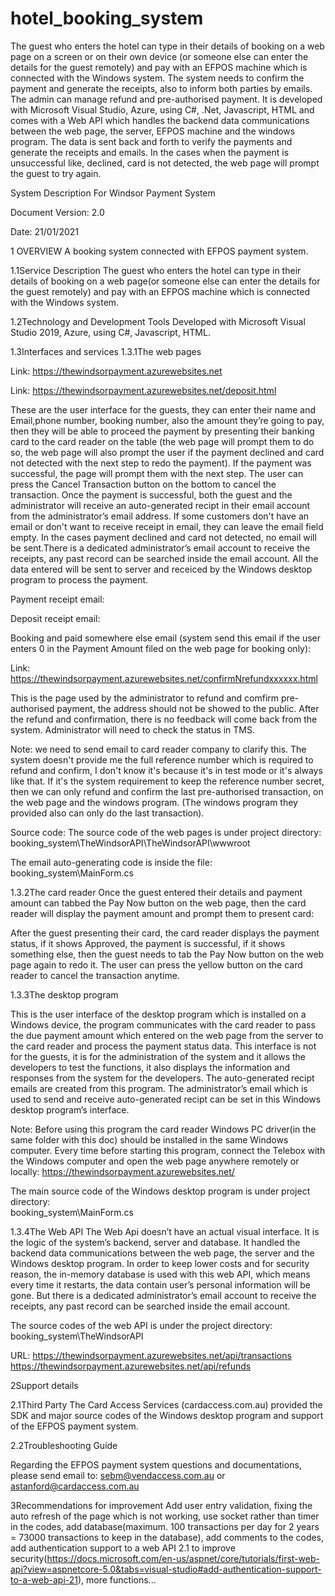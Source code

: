 # hotel_booking_system
The guest who enters the hotel can type in their details of booking on a web page on a screen or on their own device (or someone else can enter the details for the guest remotely) and pay with an EFPOS machine which is connected with the Windows system. The system needs to confirm the payment and generate the receipts, also to inform both parties by emails. The admin can manage refund and pre-authorised payment. It is developed with Microsoft Visual Studio, Azure, using C#, .Net, Javascript, HTML and comes with a Web API which handles the backend data communications between the web page, the server, EFPOS machine and the windows  program. The data is sent back and forth to verify the payments and generate the receipts and emails. In the cases when the payment is unsuccessful like, declined, card is not detected, the web page will prompt the guest to try again. 

System Description For Windsor Payment System


Document Version: 2.0

Date: 21/01/2021


1
OVERVIEW
A booking system connected with EFPOS payment system.

1.1Service Description
The guest who enters the hotel can type in their details of booking on a web page(or someone else can enter the details for the guest remotely) and pay with an EFPOS machine which is connected with the Windows system.

1.2Technology and Development Tools
Developed with Microsoft Visual Studio 2019, Azure, using C#, Javascript, HTML. 



1.3Interfaces and services
1.3.1The web pages

Link: https://thewindsorpayment.azurewebsites.net




Link: https://thewindsorpayment.azurewebsites.net/deposit.html


These are the user interface for the guests, they can enter their name and Email,phone number, booking number, also the amount they’re going to pay, then they will be able to proceed the payment by presenting their banking card to the card reader on the table (the web page will prompt them to do so, the web page will also prompt the user if the payment declined and card not detected with the next step to redo the payment). If the payment was successful, the page will prompt them with the next step. The user can press the Cancel Transaction button on the bottom to cancel the transaction.
Once the payment is successful, both the guest and the administrator will receive an auto-generated recipt in their email account from the administrator’s email address. If some customers don't have an email or don't want to receive receipt in email, they can leave the email field empty. In the cases payment declined and card not detected, no email will be sent.There is a dedicated administrator’s email account to receive the receipts, any past record can be searched inside the email account. All the data entered will be sent to server and receiced by the Windows desktop program to process the payment.


Payment receipt email:


Deposit receipt email:


Booking and paid somewhere else email (system send this email if the user enters 0 in the Payment Amount filed on the web page for booking only):


Link: https://thewindsorpayment.azurewebsites.net/confirmNrefundxxxxxx.html


This is the page used by the administrator to refund and comfirm pre-authorised payment, the address should not be showed to the public.
After the refund and confirmation, there is no feedback will come back from the system. Administrator will need to check the status in TMS.

Note: we need to send email to card reader company to clarify this.  The system doesn't provide me the full reference number which is required to refund and confirm, I don't know it's because it's in test mode or it's always like that.  If it's the system requirement to keep the reference number secret, then we can only refund and confirm the last pre-authorised transaction, on the web page and the windows program. (The windows program they provided also can only do the last transaction).

Source code:
The source code of the web pages is under project directory: 
booking_system\TheWindsorAPI\TheWindsorAPI\wwwroot 

The email auto-generating code is inside the file: booking_system\MainForm.cs


1.3.2The card reader
Once the guest entered their details and payment amount can tabbed the Pay Now button on the web page, then the card reader will display the payment amount and prompt them to present card: 


After the guest presenting their card, the card reader displays the payment status, if it shows Approved, the payment is successful, if it shows something else, then the guest needs to tab the Pay Now button on the web page again to redo it.
The user can press the yellow button on the card reader to cancel the transaction anytime.


1.3.3The desktop program


This is the user interface of the desktop program which is installed on a Windows device, the program communicates with the card reader to pass the due payment amount which entered on the web page from the server to the card reader and process the payment status data.
This interface is not for the guests, it is for the administration of the system and it allows the developers to test the functions, it also displays the information and responses from the system for the developers. The auto-generated recipt emails are created from this program. The administrator’s email which is used to send and receive auto-generated recipt can be set in this Windows desktop program’s interface.

Note: Before using this program the card reader Windows PC driver(in the same folder with this doc) should be installed in the same Windows computer.  Every time before starting this program, connect the Telebox with the Windows computer and open the web page anywhere remotely or locally: https://thewindsorpayment.azurewebsites.net/

The main source code of the Windows desktop program is under project directory:  
booking_system\MainForm.cs

1.3.4The Web API
The Web Api doesn’t have an actual visual interface. It is the logic of the system’s backend, server and database. It handled the backend data communications between the web page, the server and the Windows desktop program. In order to keep lower costs and for security reason, the in-memory database is used with this web API, which means every time it restarts, the data contain user’s personal information will be gone. But there is a dedicated administrator’s email account to receive the receipts, any past record can be searched inside the email account.

The source codes of the web API is under the project directory:  
booking_system\TheWindsorAPI


URL: https://thewindsorpayment.azurewebsites.net/api/transactions
https://thewindsorpayment.azurewebsites.net/api/refunds


2Support details

2.1Third Party
The Card Access Services (cardaccess.com.au) provided the SDK and major source codes of the Windows desktop program and support of the EFPOS payment system.


2.2Troubleshooting Guide

Regarding the EFPOS payment system questions and documentations, please send email to: sebm@vendaccess.com.au  or astanford@cardaccess.com.au
 





3Recommendations for improvement
Add user entry validation, fixing the auto refresh of the page which is not working, use socket rather than timer in the codes, add database(maximum. 100 transactions per day for 2 years = 73000 transactions to keep in the database), add comments to the codes, add authentication support to a web API 2.1 to improve security(https://docs.microsoft.com/en-us/aspnet/core/tutorials/first-web-api?view=aspnetcore-5.0&tabs=visual-studio#add-authentication-support-to-a-web-api-21), more functions...
